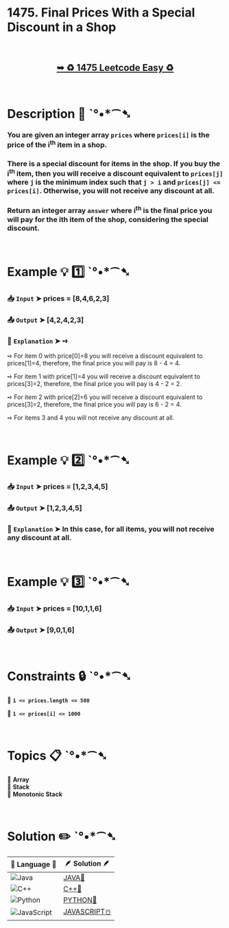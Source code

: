 # 1475. Final Prices With a Special Discount in a Shop

</br>

<h2 align="center"> 

<a href="https://leetcode.com/problems/final-prices-with-a-special-discount-in-a-shop/description/?envType=daily-question&envId=2024-12-18"><strong>➥ ♻️ 1475 Leetcode Easy ♻️ </strong></a>
</h2>

</br>

# Description 📜 ˋ°•*⁀➷

### You are given an integer array `prices` where `prices[i]` is the price of the i<sup>th</sup> item in a shop.

### There is a special discount for items in the shop. If you buy the i<sup>th</sup> item, then you will receive a discount equivalent to `prices[j]` where `j` is the minimum index such that `j > i` and `prices[j] <= prices[i]`. Otherwise, you will not receive any discount at all.

### Return an integer array `answer` where i<sup>th</sup> is the final price you will pay for the ith item of the shop, considering the special discount.

</br>

# Example 💡 1️⃣ ˋ°•*⁀➷

  ### 📥 `Input`  ➤ prices = [8,4,6,2,3]

  ### 📤 `Output`  ➤ [4,2,4,2,3]

  ### 🔦 `Explanation`  ➤ ➺

➺ For item 0 with price[0]=8 you will receive a discount equivalent to prices[1]=4, therefore, the final price you will pay is 8 - 4 = 4.

➺ For item 1 with price[1]=4 you will receive a discount equivalent to prices[3]=2, therefore, the final price you will pay is 4 - 2 = 2.

➺ For item 2 with price[2]=6 you will receive a discount equivalent to prices[3]=2, therefore, the final price you will pay is 6 - 2 = 4.

➺ For items 3 and 4 you will not receive any discount at all.

</br>

# Example 💡 2️⃣ ˋ°•*⁀➷

  ### 📥 `Input` ➤ prices = [1,2,3,4,5]

  ### 📤 `Output`  ➤ [1,2,3,4,5]

  ### 🔦 `Explanation` ➤ In this case, for all items, you will not receive any discount at all.

</br>

# Example 💡 3️⃣ ˋ°•*⁀➷

  ### 📥 `Input` ➤ prices = [10,1,1,6]

  ### 📤 `Output`  ➤ [9,0,1,6]

</br>

# Constraints 🔒 ˋ°•*⁀➷

🔹 **`1 <= prices.length <= 500`** </br>

🔹 **`1 <= prices[i] <= 1000`** </br>

</br>

# Topics 📋 ˋ°•*⁀➷

🔸 **Array**  </br>
🔸 **Stack**  </br>
🔸 **Monotonic Stack**  </br>

</br>

# Solution ✏️ ˋ°•*⁀➷

| 📒 Language 📒  | 🪶 Solution 🪶 |
| ------------- | ------------- |
|  ![Java](https://img.shields.io/badge/java-%23ED8B00.svg?style=for-the-badge&logo=openjdk&logoColor=white)  | [JAVA🍁]() |
|  ![C++](https://img.shields.io/badge/c++-%2300599C.svg?style=for-the-badge&logo=c%2B%2B&logoColor=white)  | [C++🎲]()  |
|  ![Python](https://img.shields.io/badge/python-3670A0?style=for-the-badge&logo=python&logoColor=ffdd54)    | [PYTHON🍰]() |
| ![JavaScript](https://img.shields.io/badge/javascript-%23323330.svg?style=for-the-badge&logo=javascript&logoColor=%23F7DF1E)   | [JAVASCRIPT☃️]() |
